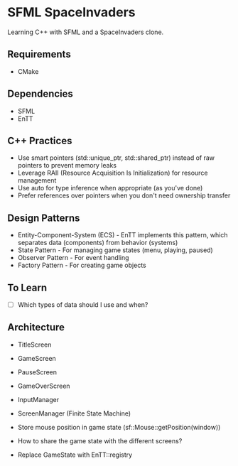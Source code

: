 # SFML SpaceInvaders

Learning C++ with SFML and a SpaceInvaders clone.

## Requirements

* CMake

## Dependencies

* SFML
* EnTT

## C++ Practices

* Use smart pointers (std::unique_ptr, std::shared_ptr) instead of raw pointers to prevent memory leaks
* Leverage RAII (Resource Acquisition Is Initialization) for resource management
* Use auto for type inference when appropriate (as you've done)
* Prefer references over pointers when you don't need ownership transfer

## Design Patterns

* Entity-Component-System (ECS) - EnTT implements this pattern, which separates data (components) from behavior (systems)
* State Pattern - For managing game states (menu, playing, paused)
* Observer Pattern - For event handling
* Factory Pattern - For creating game objects

## To Learn

- [ ] Which types of data should I use and when?

## Architecture

- TitleScreen
- GameScreen
- PauseScreen
- GameOverScreen

- InputManager
- ScreenManager (Finite State Machine)

- Store mouse position in game state (sf::Mouse::getPosition(window))
- How to share the game state with the different screens?
- Replace GameState with EnTT::registry